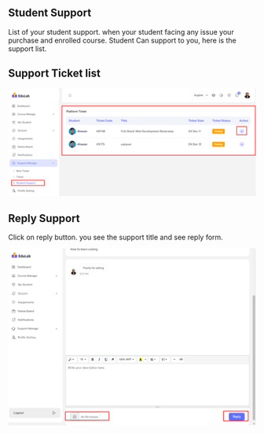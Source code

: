 ## Student Support

List of your student support.
when your student facing any issue your purchase and enrolled
course. Student Can support to you, here is the support list.

## <strong> Support Ticket list</strong>

![src](/assets/lms/images/ins-dashboard/ticket/student-support.png)

## Reply Support

Click on reply button. you see the support title and see reply form.

![src](/assets/lms/images/ins-dashboard/ticket/reply-form.png)
